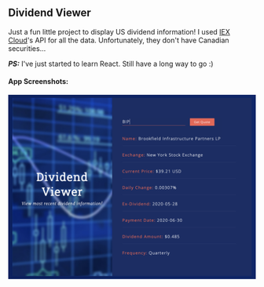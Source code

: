 ## Dividend Viewer

Just a fun little project to display US dividend information! I used [IEX Cloud](https://iexcloud.io/)'s API for all the data. Unfortunately, they don't have Canadian securities...

___PS:___ I've just started to learn React. Still have a long way to go :)

#### App Screenshots:
![Screenshot](src/img/app_screenshot.png)
